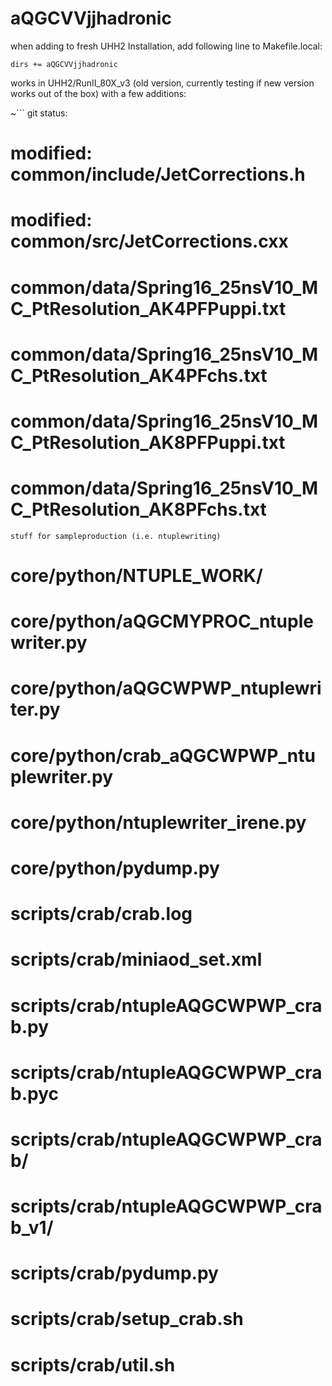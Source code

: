 # aQGCVVjjhadronic
when adding to fresh UHH2 Installation, add following line to Makefile.local:
```
dirs += aQGCVVjjhadronic
```

works in UHH2/RunII_80X_v3 (old version, currently testing if new version works out of the box) with a few additions:

~```
git status:

#       modified:   common/include/JetCorrections.h
#       modified:   common/src/JetCorrections.cxx


#       common/data/Spring16_25nsV10_MC_PtResolution_AK4PFPuppi.txt
#       common/data/Spring16_25nsV10_MC_PtResolution_AK4PFchs.txt
#       common/data/Spring16_25nsV10_MC_PtResolution_AK8PFPuppi.txt
#       common/data/Spring16_25nsV10_MC_PtResolution_AK8PFchs.txt
```~
stuff for sampleproduction (i.e. ntuplewriting)
```
#       core/python/NTUPLE_WORK/
#       core/python/aQGCMYPROC_ntuplewriter.py
#       core/python/aQGCWPWP_ntuplewriter.py
#       core/python/crab_aQGCWPWP_ntuplewriter.py
#       core/python/ntuplewriter_irene.py
#       core/python/pydump.py
#       scripts/crab/crab.log
#       scripts/crab/miniaod_set.xml
#       scripts/crab/ntupleAQGCWPWP_crab.py
#       scripts/crab/ntupleAQGCWPWP_crab.pyc
#       scripts/crab/ntupleAQGCWPWP_crab/
#       scripts/crab/ntupleAQGCWPWP_crab_v1/
#       scripts/crab/pydump.py
#       scripts/crab/setup_crab.sh
#       scripts/crab/util.sh
```

